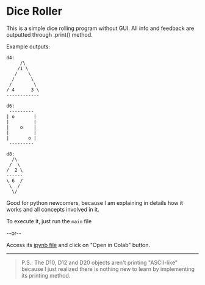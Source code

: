 # Dice Roller

This is a simple dice rolling program without GUI. All info and feedback are outputted through .print() method.

Example outputs:
```
d4: 
     /\
    /1 \
   /    \
  /      \
 /        \
/ 4      3 \
------------

d6: 
 --------- 
| o       |
|         |
|    o    |
|         |
|       o |
 --------- 

d8: 
  /\
 /  \
/  2 \
------
\ 6  /
 \  /
  \/
```

Good for python newcomers, because I am explaining in details how it works and all concepts involved in it.

To execute it, just run the `main` file

--or--

Access its [ipynb file](https://github.com/Asleik/dice-roller/blob/main/dice_roller.ipynb) and click on "Open in Colab" button.

---

> P.S.: The D10, D12 and D20 objects aren't printing "ASCII-like" because I just realized there is nothing new to learn by implementing its printing method.